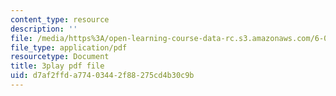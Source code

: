 ```yaml
---
content_type: resource
description: ''
file: /media/https%3A/open-learning-course-data-rc.s3.amazonaws.com/6-042j-mathematics-for-computer-science-spring-2015/d7af2ffda77403442f88275cd4b30c9b_QzSCf62kzjE.pdf
file_type: application/pdf
resourcetype: Document
title: 3play pdf file
uid: d7af2ffd-a774-0344-2f88-275cd4b30c9b
---
```

